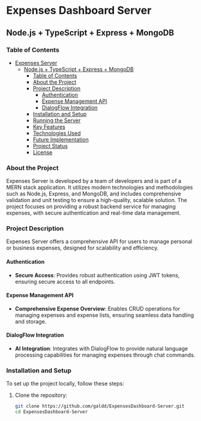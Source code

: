
# Expenses Dashboard Server

## Node.js + TypeScript + Express + MongoDB 

### Table of Contents
- [Expenses Server](#expenses-server)
  - [Node.js + TypeScript + Express + MongoDB](#nodejs--typescript--express--mongodb)
    - [Table of Contents](#table-of-contents)
    - [About the Project](#about-the-project)
    - [Project Description](#project-description)
      - [Authentication](#authentication)
      - [Expense Management API](#expense-management-api)
      - [DialogFlow Integration](#dialogflow-integration)
    - [Installation and Setup](#installation-and-setup)
    - [Running the Server](#running-the-server)
    - [Key Features](#key-features)
    - [Technologies Used](#technologies-used)
    - [Future Implementation](#future-implementation)
    - [Project Status](#project-status)
    - [License](#license)


### About the Project
Expenses Server is developed by a team of developers and is part of a MERN stack application. It utilizes modern technologies and methodologies such as Node.js, Express, and MongoDB, and includes comprehensive validation and unit testing to ensure a high-quality, scalable solution. The project focuses on providing a robust backend service for managing expenses, with secure authentication and real-time data management.

### Project Description
Expenses Server offers a comprehensive API for users to manage personal or business expenses, designed for scalability and efficiency.

#### Authentication
- **Secure Access**: Provides robust authentication using JWT tokens, ensuring secure access to all endpoints.

#### Expense Management API
- **Comprehensive Expense Overview**: Enables CRUD operations for managing expenses and expense lists, ensuring seamless data handling and storage.

#### DialogFlow Integration
- **AI Integration**: Integrates with DialogFlow to provide natural language processing capabilities for managing expenses through chat commands.

### Installation and Setup
To set up the project locally, follow these steps:

1. Clone the repository:
   ```bash
   git clone https://github.com/galdd/ExpensesDashboard-Server.git
   cd ExpensesDashboard-Server